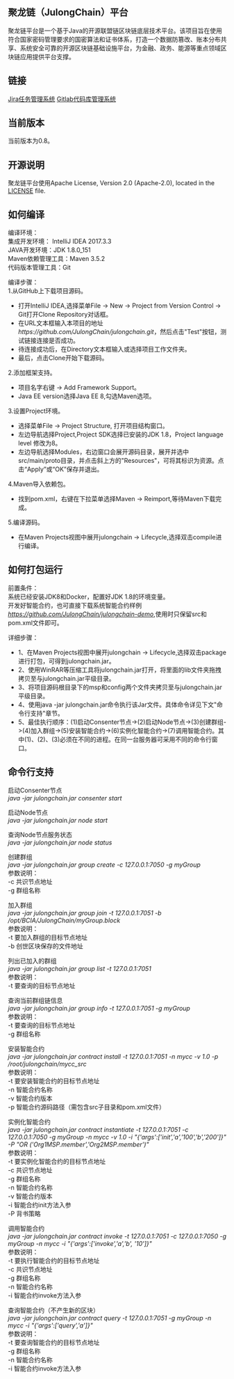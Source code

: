 ## 聚龙链（JulongChain）平台
聚龙链平台是一个基于Java的开源联盟链区块链底层技术平台。该项目旨在使用符合国家密码管理要求的国密算法和证书体系，打造一个数据防篡改、账本分布共享、系统安全可靠的开源区块链基础设施平台，为金融、政务、能源等重点领域区块链应用提供平台支撑。

## 链接
[Jira任务管理系统](http://jira.bcia.net.cn:8082/)
[Gitlab代码库管理系统](http://gitlab.bcia.net.cn:6060/)

## 当前版本
当前版本为0.8。

## 开源说明
聚龙链平台使用Apache License, Version 2.0 (Apache-2.0), located in the [LICENSE](LICENSE) file.

## 如何编译
编译环境：  <br/>
集成开发环境： IntelliJ IDEA 2017.3.3  <br/>
JAVA开发环境：JDK 1.8.0_151  <br/>
Maven依赖管理工具：Maven 3.5.2  <br/>
代码版本管理工具：Git  <br/>

编译步骤：  <br/>
1.从GitHub上下载项目源码。
<ul>
<li>打开IntelliJ IDEA,选择菜单File -> New -> Project from Version Control -> Git打开Clone Repository对话框。</li>
<li>在URL文本框输入本项目的地址<i>https://github.com/JulongChain/julongchain.git</i>，然后点击"Test"按钮，测试链接连接是否成功。</li>
<li>待连接成功后，在Directory文本框输入或选择项目工作文件夹。</li>
<li>最后，点击Clone开始下载源码。</li>
</ul>

2.添加框架支持。
<ul>
<li>项目名字右键 -> Add Framework Support。</li>
<li>Java EE version选择Java EE 8,勾选Maven选项。</li>
</ul>

3.设置Project环境。
<ul>
<li>选择菜单File -> Project Structure, 打开项目结构窗口。</li>
<li>左边导航选择Project,Project SDK选择已安装的JDK 1.8，Project language level 修改为8。</li>
<li>左边导航选择Modules，右边窗口会展开源码目录，展开并选中src/main/proto目录，并点击斜上方的"Resources"，可将其标识为资源。点击“Apply”或“OK”保存并退出。</li>
</ul>
  
4.Maven导入依赖包。
<ul>
<li>找到pom.xml，右键在下拉菜单选择Maven -> Reimport,等待Maven下载完成。</li>
</ul>

5.编译源码。
<ul>
<li>在Maven Projects视图中展开julongchain -> Lifecycle,选择双击compile进行编译。</li>
</ul>

## 如何打包运行
前置条件：<br/>
系统已经安装JDK8和Docker，配置好JDK 1.8的环境变量。<br/>
开发好智能合约，也可直接下载系统智能合约样例<i>https://github.com/JulongChain/julongchain-demo</i>,使用时只保留src和pom.xml文件即可。<br/>

详细步骤：
<ul>
<li>1、在Maven Projects视图中展开julongchain -> Lifecycle,选择双击package进行打包，可得到julongchain.jar。</li>
<li>2、使用WinRAR等压缩工具将julongchain.jar打开，将里面的lib文件夹拖拽拷贝至与julongchain.jar平级目录。</li>
<li>3、将项目源码根目录下的msp和config两个文件夹拷贝至与julongchain.jar平级目录。</li>
<li>4、使用java -jar julongchain.jar命令执行该Jar文件。具体命令详见下文"命令行支持"章节。</li>
<li>5、最佳执行顺序：(1)启动Consenter节点->(2)启动Node节点->(3)创建群组->(4)加入群组->(5)安装智能合约->(6)实例化智能合约->(7)调用智能合约。其中(1)、(2)、(3)必须在不同的进程。在同一台服务器可采用不同的命令行窗口。</li>
</ul>

## 命令行支持
启动Consenter节点  <br/>
<i>  java -jar julongchain.jar consenter start  </i>

启动Node节点  <br/>
<i>  java -jar julongchain.jar node start  </i>

查询Node节点服务状态  <br/>
<i>  java -jar julongchain.jar node status  </i>

创建群组  <br/>
<i>  java -jar julongchain.jar group create -c 127.0.0.1:7050 -g myGroup  </i><br/>
  参数说明：  <br/> 
     -c 共识节点地址  <br/>
     -g 群组名称     <br/>

加入群组  <br/>
<i>  java -jar julongchain.jar group join -t 127.0.0.1:7051 -b /opt/BCIA/JulongChain/myGroup.block  </i><br/>
  参数说明：  <br/>
      -t 要加入群组的目标节点地址 <br/>
      -b 创世区块保存的文件地址  <br/>
   
列出已加入的群组  <br/>
<i>  java -jar julongchain.jar group list -t 127.0.0.1:7051  </i><br/>
  参数说明：  <br/>
      -t 要查询的目标节点地址 <br/>

查询当前群组链信息<br/>
         <i>  java -jar julongchain.jar group info -t 127.0.0.1:7051 -g myGroup  </i><br/>
   参数说明：  <br/>
      -t 要查询的目标节点地址 <br/>
      -g 群组名称           <br/>

安装智能合约  <br/>
<i>  java -jar julongchain.jar contract install -t 127.0.0.1:7051 -n mycc -v 1.0 -p /root/julongchain/mycc_src  </i><br/>
  参数说明：  <br/>
   -t 要安装智能合约的目标节点地址 <br/>
   -n 智能合约名称      <br/>
   -v 智能合约版本      <br/>
   -p 智能合约源码路径（需包含src子目录和pom.xml文件）   <br/>
   
实例化智能合约  <br/>
<i>  java -jar julongchain.jar contract instantiate -t 127.0.0.1:7051 -c 127.0.0.1:7050 -g myGroup -n mycc -v 1.0  -i 
"{'args':['init','a','100','b','200']}" -P "OR	('Org1MSP.member','Org2MSP.member')"  </i><br/>
  参数说明：  <br/>
   -t 要实例化智能合约的目标节点地址 <br/>
   -c 共识节点地址             <br/>
   -g 群组名称                <br/>
   -n 智能合约名称             <br/>
   -v 智能合约版本             <br/>
   -i 智能合约init方法入参      <br/>
   -P 背书策略                 <br/>
   
调用智能合约  <br/>
<i>  java -jar julongchain.jar contract invoke -t 127.0.0.1:7051 -c 127.0.0.1:7050 -g myGroup -n mycc -i "{'args':['invoke','a','b',
'10']}"  </i><br/>
  参数说明：  <br/>
   -t 要执行智能合约的目标节点地址 <br/>
   -c 共识节点地址               <br/>
   -g 群组名称                  <br/>
   -n 智能合约名称              <br/>
   -i 智能合约invoke方法入参   <br/>

查询智能合约（不产生新的区块）  <br/>
<i>  java -jar julongchain.jar contract query -t 127.0.0.1:7051 -g myGroup -n mycc -i "{'args':['query','a']}"  </i><br/>
  参数说明：  <br/>
   -t 要查询智能合约的目标节点地址 <br/>
   -g 群组名称                  <br/>
   -n 智能合约名称               <br/>
   -i 智能合约invoke方法入参      <br/>
